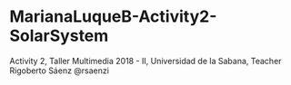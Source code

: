 # MarianaLuqueB-Activity2-SolarSystem
Activity 2, Taller Multimedia 2018 - II, Universidad de la Sabana, Teacher Rigoberto Sáenz @rsaenzi
